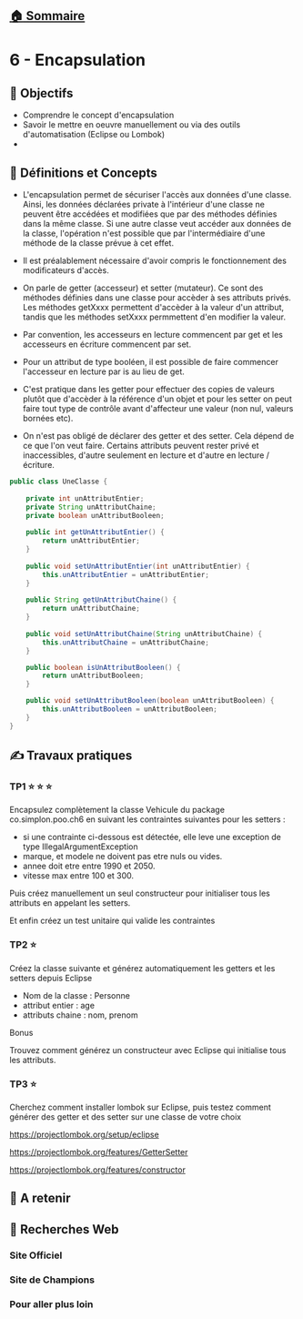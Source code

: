 ## [:house: Sommaire](../README.md)

# 6 - Encapsulation

## :dart: Objectifs

- Comprendre le concept d'encapsulation
- Savoir le mettre en oeuvre manuellement ou via des outils d'automatisation (Eclipse ou Lombok)
-


## :toolbox: Définitions et Concepts

- L'encapsulation permet de sécuriser l'accès aux données d'une classe. Ainsi, les données déclarées private à l'intérieur d'une classe ne peuvent être accédées et modifiées que par des méthodes définies dans la même classe. Si une autre classe veut accéder aux données de la classe, l'opération n'est possible que par l'intermédiaire d'une méthode de la classe prévue à cet effet.

- Il est préalablement nécessaire d'avoir compris le fonctionnement des modificateurs d'accès.

- On parle de getter (accesseur) et setter (mutateur). Ce sont des méthodes définies dans une classe pour accèder à ses attributs privés. Les méthodes getXxxx permettent d'accèder à la valeur d'un attribut, tandis que les méthodes setXxxx permmettent d'en modifier la valeur.

- Par convention, les accesseurs en lecture commencent par get et les accesseurs en écriture commencent par set.

- Pour un attribut de type booléen, il est possible de faire commencer l'accesseur en lecture par is au lieu de get.

- C'est pratique dans les getter pour effectuer des copies de valeurs plutôt que d'accèder à la référence d'un objet et pour les setter on peut faire tout type de contrôle avant d'affecteur une valeur (non nul, valeurs bornées etc).

- On n'est pas obligé de déclarer des getter et des setter. Cela dépend de ce que l'on veut faire. Certains attributs peuvent rester privé et inaccessibles, d'autre seulement en lecture et d'autre en lecture / écriture.

```java
public class UneClasse {
	
	private int unAttributEntier;
	private String unAttributChaine;
	private boolean unAttributBooleen;
	
	public int getUnAttributEntier() {
		return unAttributEntier;
	}
	
	public void setUnAttributEntier(int unAttributEntier) {
		this.unAttributEntier = unAttributEntier;
	}
	
	public String getUnAttributChaine() {
		return unAttributChaine;
	}
	
	public void setUnAttributChaine(String unAttributChaine) {
		this.unAttributChaine = unAttributChaine;
	}

	public boolean isUnAttributBooleen() {
		return unAttributBooleen;
	}

	public void setUnAttributBooleen(boolean unAttributBooleen) {
		this.unAttributBooleen = unAttributBooleen;
	}
}
```

## :writing_hand: Travaux pratiques 

### TP1 :star: :star: :star:

Encapsulez complètement la classe Vehicule du package co.simplon.poo.ch6 en suivant les contraintes suivantes pour les setters :

- si une contrainte ci-dessous est détectée, elle leve une exception de type IllegalArgumentException
- marque, et modele ne doivent pas etre nuls ou vides.
- annee doit etre entre 1990 et 2050.
- vitesse max entre 100 et 300.

Puis créez manuellement un seul constructeur pour initialiser tous les attributs en appelant les setters.

Et enfin créez un test unitaire qui valide les contraintes

### TP2 :star:

Créez la classe suivante et générez automatiquement les getters et les setters depuis Eclipse

- Nom de la classe : Personne
- attribut entier : age
- attributs chaine : nom, prenom

Bonus

Trouvez comment générez un constructeur avec Eclipse qui initialise tous les attributs.

### TP3 :star:

Cherchez comment installer lombok sur Eclipse, puis testez comment générer des getter et des setter sur une classe de votre choix

https://projectlombok.org/setup/eclipse

https://projectlombok.org/features/GetterSetter

https://projectlombok.org/features/constructor


## :speech_balloon: A retenir



## :link: Recherches Web 

### Site Officiel


### Site de Champions

### Pour aller plus loin